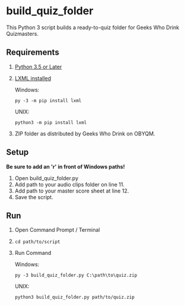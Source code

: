 # build_quiz_folder
This Python 3 script builds a ready-to-quiz folder for Geeks Who Drink Quizmasters.

## Requirements
1. [Python 3.5 or Later](https://www.python.org/downloads/)

2. [LXML installed](https://lxml.de/installation.html)

    Windows:
    
    <code>py -3 -m pip install lxml</code>
    
    UNIX:
    
    <code>python3 -m pip install lxml</code>

3. ZIP folder as distributed by Geeks Who Drink on OBYQM.

## Setup

**Be sure to add an 'r' in front of Windows paths!**

1. Open build_quiz_folder.py
2. Add path to your audio clips folder on line 11. 
3. Add path to your master score sheet at line 12.
4. Save the script.

## Run
1. Open Command Prompt / Terminal
2. <code>cd path/to/script</code>
3.  Run Command
    
       Windows: 
    
       <code>py -3 build_quiz_folder.py C:\path\to\quiz.zip</code>
    
       UNIX: 
    
       <code>python3 build_quiz_folder.py path/to/quiz.zip</code>
